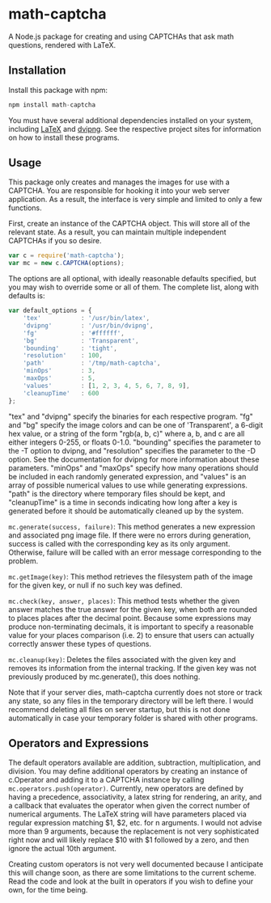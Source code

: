 math-captcha
============

A Node.js package for creating and using CAPTCHAs that ask math questions, rendered with LaTeX.

## Installation

Install this package with npm:

```javascript
npm install math-captcha
```

You must have several additional dependencies installed on your system, including [LaTeX](http://www.latex-project.org/) and [dvipng](http://www.nongnu.org/dvipng/). See the respective project sites for information on how to install these programs.

## Usage

This package only creates and manages the images for use with a CAPTCHA. You are responsible for hooking it into your web server application. As a result, the interface is very simple and limited to only a few functions.

First, create an instance of the CAPTCHA object. This will store all of the relevant state. As a result, you can maintain multiple independent CAPTCHAs if you so desire.

```javascript
var c = require('math-captcha');
var mc = new c.CAPTCHA(options);
```

The options are all optional, with ideally reasonable defaults specified, but you may wish to override some or all of them. The complete list, along with defaults is:

```javascript
var default_options = {
	'tex'			: '/usr/bin/latex',
	'dvipng'		: '/usr/bin/dvipng',
	'fg'			: '#ffffff',
	'bg'			: 'Transparent',
	'bounding'		: 'tight',
	'resolution'	: 100,
	'path'			: '/tmp/math-captcha',
	'minOps'		: 3,
	'maxOps'		: 5,
	'values'		: [1, 2, 3, 4, 5, 6, 7, 8, 9],
	'cleanupTime'	: 600
};
```

"tex" and "dvipng" specify the binaries for each respective program. "fg" and "bg" specify the image colors and can be one of 'Transparent', a 6-digit hex value, or a string of the form "rgb(a, b, c)" where a, b, and c are all either integers 0-255, or floats 0-1.0. "bounding" specifies the parameter to the -T option to dvipng, and "resolution" specifies the parameter to the -D option. See the documentation for dvipng for more information about these parameters. "minOps" and "maxOps" specify how many operations should be included in each randomly generated expression, and "values" is an array of possible numerical values to use while generating expressions. "path" is the directory where temporary files should be kept, and "cleanupTime" is a time in seconds indicating how long after a key is generated before it should be automatically cleaned up by the system.

```mc.generate(success, failure)```: This method generates a new expression and associated png image file. If there were no errors during generation, success is called with the corresponding key as its only argument. Otherwise, failure will be called with an error message corresponding to the problem.

```mc.getImage(key)```: This method retrieves the filesystem path of the image for the given key, or null if no such key was defined.

```mc.check(key, answer, places)```: This method tests whether the given answer matches the true answer for the given key, when both are rounded to places places after the decimal point. Because some expressions may produce non-terminating decimals, it is important to specify a reasonable value for your places comparison (i.e. 2) to ensure that users can actually correctly answer these types of questions.

```mc.cleanup(key)```: Deletes the files associated with the given key and removes its information from the internal tracking. If the given key was not previously produced by mc.generate(), this does nothing.

Note that if your server dies, math-captcha currently does not store or track any state, so any files in the temporary directory will be left there. I would recommend deleting all files on server startup, but this is not done automatically in case your temporary folder is shared with other programs.

## Operators and Expressions

The default operators available are addition, subtraction, multiplication, and division. You may define additional operators by creating an instance of c.Operator and adding it to a CAPTCHA instance by calling ```mc.operators.push(operator)```. Currently, new operators are defined by having a precedence, associativity, a latex string for rendering, an arity, and a callback that evaluates the operator when given the correct number of numerical arguments. The LaTeX string will have parameters placed via regular expression matching $1, $2, etc. for n arguments. I would not advise more than 9 arguments, because the replacement is not very sophisticated right now and will likely replace $10 with $1 followed by a zero, and then ignore the actual 10th argument.

Creating custom operators is not very well documented because I anticipate this will change soon, as there are some limitations to the current scheme. Read the code and look at the built in operators if you wish to define your own, for the time being.
